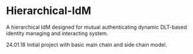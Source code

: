 # Hierarchical-IdM
A hierarchical IdM designed for mutual authenticating dynamic DLT-based identity managing and interacting system.

24.01.18 Initial project with basic main chain and side chain model.
